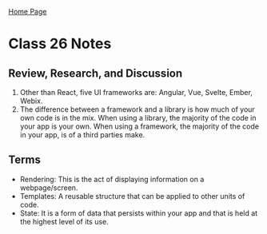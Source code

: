 [Home Page](https://devaoc.github.io/reading-notes/)

# Class 26 Notes

## Review, Research, and Discussion

1. Other than React, five UI frameworks are: Angular, Vue, Svelte, Ember, Webix.
2. The difference between a framework and a library is how much of your own code is in the mix. When using a library, the majority of the code in your app is your own. When using a framework, the majority of the code in your app, is of a third parties make.

## Terms

- Rendering: This is the act of displaying information on a webpage/screen.
- Templates: A reusable structure that can be applied to other units of code.
- State: It is a form of data that persists within your app and that is held at the highest level of its use.
